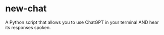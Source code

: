 # new-chat
A Python script that allows you to use ChatGPT in your terminal AND hear its responses spoken.
